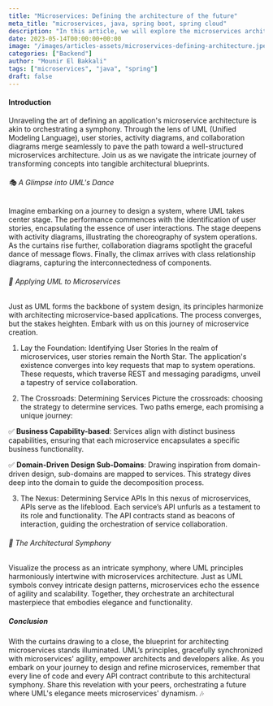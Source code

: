 ```yaml
---
title: "Microservices: Defining the architecture of the future"
meta_title: "microservices, java, spring boot, spring cloud"
description: "In this article, we will explore the microservices architecture, its benefits, and how to implement it using Spring Boot and Spring Cloud."
date: 2023-05-14T00:00:00+00:00
image: "/images/articles-assets/microservices-defining-architecture.jpeg"
categories: ["Backend"]
author: "Mounir El Bakkali"
tags: ["microservices", "java", "spring"]
draft: false
---
```


#### Introduction 

Unraveling the art of defining an application's microservice architecture is akin to orchestrating a symphony. Through the lens of UML (Unified Modeling Language), user stories, activity diagrams, and collaboration diagrams merge seamlessly to pave the path toward a well-structured microservices architecture. Join us as we navigate the intricate journey of transforming concepts into tangible architectural blueprints.

###### 🎭 A Glimpse into UML's Dance
Imagine embarking on a journey to design a system, where UML takes center stage. The performance commences with the identification of user stories, encapsulating the essence of user interactions. The stage deepens with activity diagrams, illustrating the choreography of system operations. As the curtains rise further, collaboration diagrams spotlight the graceful dance of message flows. Finally, the climax arrives with class relationship diagrams, capturing the interconnectedness of components.

###### 🔗 Applying UML to Microservices
Just as UML forms the backbone of system design, its principles harmonize with architecting microservice-based applications. The process converges, but the stakes heighten. Embark with us on this journey of microservice creation.

1. Lay the Foundation: Identifying User Stories
In the realm of microservices, user stories remain the North Star. The application's existence converges into key requests that map to system operations. These requests, which traverse REST and messaging paradigms, unveil a tapestry of service collaboration.

2. The Crossroads: Determining Services
Picture the crossroads: choosing the strategy to determine services. Two paths emerge, each promising a unique journey:

✅<b> Business Capability-based</b>: Services align with distinct business capabilities, ensuring that each microservice encapsulates a specific business functionality.

✅ <b>Domain-Driven Design Sub-Domains</b>: Drawing inspiration from domain-driven design, sub-domains are mapped to services. This strategy dives deep into the domain to guide the decomposition process.

3. The Nexus: Determining Service APIs
In this nexus of microservices, APIs serve as the lifeblood. Each service’s API unfurls as a testament to its role and functionality. The API contracts stand as beacons of interaction, guiding the orchestration of service collaboration.

###### 🌟 The Architectural Symphony
Visualize the process as an intricate symphony, where UML principles harmoniously intertwine with microservices architecture. Just as UML symbols convey intricate design patterns, microservices echo the essence of agility and scalability. Together, they orchestrate an architectural masterpiece that embodies elegance and functionality.

##### Conclusion
With the curtains drawing to a close, the blueprint for architecting microservices stands illuminated. UML’s principles, gracefully synchronized with microservices' agility, empower architects and developers alike. As you embark on your journey to design and refine microservices, remember that every line of code and every API contract contribute to this architectural symphony. Share this revelation with your peers, orchestrating a future where UML's elegance meets microservices' dynamism. 🎶